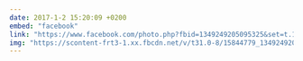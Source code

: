 ```yaml
---
date: 2017-1-2 15:20:09 +0200
embed: "facebook"
link: "https://www.facebook.com/photo.php?fbid=1349249205095325&set=t.100003186531392&type=3&theater"
img: "https://scontent-frt3-1.xx.fbcdn.net/v/t31.0-8/15844779_1349249205095325_1006951920095010572_o.jpg?oh=fadc9b093bc98619738f706c32e34e3a&oe=595DCB4C"
---
```

